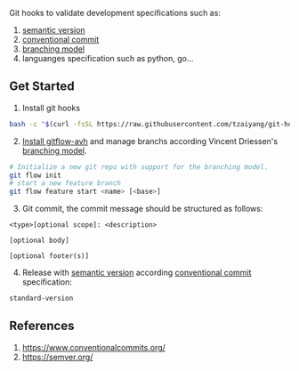 Git hooks to validate development specifications such as:
1. [semantic version](https://semver.org/)
2. [conventional commit](https://www.conventionalcommits.org/)
3. [branching model](https://nvie.com/posts/a-successful-git-branching-model/)
4. languanges specification such as python, go...
## Get Started
1. Install git hooks
```bash
bash -c "$(curl -fsSL https://raw.githubusercontent.com/tzaiyang/git-hooks/master/build.sh)"
```

2. [Install gitflow-avh](https://github.com/petervanderdoes/gitflow-avh/wiki/Installation) and manage branchs according Vincent Driessen's [branching model](https://nvie.com/posts/a-successful-git-branching-model/).
```bash
# Initialize a new git repo with support for the branching model.
git flow init
# start a new feature branch
git flow feature start <name> [<base>]
```

3. Git commit, the commit message should be structured as follows:
```
<type>[optional scope]: <description>

[optional body]

[optional footer(s)]
```

4. Release with [semantic version](https://semver.org/) according [conventional commit](https://www.conventionalcommits.org/) specification:
```bash
standard-version
```

## References
1. https://www.conventionalcommits.org/
2. https://semver.org/
